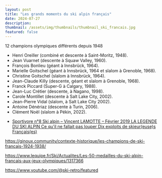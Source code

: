 ```yaml
---
layout: post
title: "Les grands moments du ski alpin français"
date: 2024-07-27
description: 
thumbnail: /assets/img/thumbnails/thumbnail_ski_francais.jpg
featured: false
---
```



12 champions olympiques différents depuis 1948

* Henri Oreiller (combiné et descente à Saint-Moritz, 1948).
* Jean Vuarnet (descente à Squaw Valley, 1960).
* François Bonlieu (géant à Innsbrück, 1964).
* Marielle Goitschel (géant à Innsbrück, 1964 et slalom à Grenoble, 1968).
* Christine Goitschel (slalom à Innsbrück, 1964).
* Jean-Claude Killy (descente, géant et slalom à Grenoble, 1968).
* Franck Piccard (Super-G à Calgary, 1988).
* Jean-Luc Crétier (descente, à Nagano, 1998).
* Carole Montillet (descente à Salt Lake City, 2002).
* Jean-Pierre Vidal (slalom, à Salt Lake City 2002).
* Antoine Dénériaz (descente à Turin, 2006).
* Clément Noël (slalom à Pékin, 2022).

<!--
# Clément JO 2022 

<iframe width="560" height="315" src="https://www.youtube.com/embed/27V6ZmGDalA?si=JlIDKkKCeFxqU1dM" title="YouTube video player" frameborder="0" allow="accelerometer; autoplay; clipboard-write; encrypted-media; gyroscope; picture-in-picture; web-share" referrerpolicy="strict-origin-when-cross-origin" allowfullscreen></iframe>


# Carole Montillet

<iframe width="560" height="315" src="https://www.youtube.com/embed/AUU5FRitIvQ?si=sfOvjZxchMoYBkqc" title="YouTube video player" frameborder="0" allow="accelerometer; autoplay; clipboard-write; encrypted-media; gyroscope; picture-in-picture; web-share" referrerpolicy="strict-origin-when-cross-origin" allowfullscreen></iframe>

<iframe width="560" height="315" src="https://www.youtube.com/embed/-Z7aWLk82fU?si=2ntRXT3PL6iWMzaB" title="YouTube video player" frameborder="0" allow="accelerometer; autoplay; clipboard-write; encrypted-media; gyroscope; picture-in-picture; web-share" referrerpolicy="strict-origin-when-cross-origin" allowfullscreen></iframe>

# Mondiaux de ski alpin : le skieur d'isola 2000 Mathieu Faivre champion du monde 

<iframe width="560" height="315" src="https://www.youtube.com/embed/y2ecRuY7lBs?si=WVIFRMKbi3z7QBVK" title="YouTube video player" frameborder="0" allow="accelerometer; autoplay; clipboard-write; encrypted-media; gyroscope; picture-in-picture; web-share" referrerpolicy="strict-origin-when-cross-origin" allowfullscreen></iframe>

<iframe width="560" height="315" src="https://www.youtube.com/embed/1DLpW5gnSwU?si=-lDy2WA073XU9OPO" title="YouTube video player" frameborder="0" allow="accelerometer; autoplay; clipboard-write; encrypted-media; gyroscope; picture-in-picture; web-share" referrerpolicy="strict-origin-when-cross-origin" allowfullscreen></iframe>

<iframe width="560" height="315" src="https://www.youtube.com/embed/91IJQge-xQc?si=Z6F6g77yYsIrpYVb" title="YouTube video player" frameborder="0" allow="accelerometer; autoplay; clipboard-write; encrypted-media; gyroscope; picture-in-picture; web-share" referrerpolicy="strict-origin-when-cross-origin" allowfullscreen></iframe>

<iframe width="560" height="315" src="https://www.youtube.com/embed/gp_TIgf5OCE?si=4u5QFYsi42QqxZ1i" title="YouTube video player" frameborder="0" allow="accelerometer; autoplay; clipboard-write; encrypted-media; gyroscope; picture-in-picture; web-share" referrerpolicy="strict-origin-when-cross-origin" allowfullscreen></iframe>

<iframe width="560" height="315" src="https://www.youtube.com/embed/JFVf3FHUwOs?si=V8ixVMtcwP_yWsxz" title="YouTube video player" frameborder="0" allow="accelerometer; autoplay; clipboard-write; encrypted-media; gyroscope; picture-in-picture; web-share" referrerpolicy="strict-origin-when-cross-origin" allowfullscreen></iframe>
-->

* [Sportivore n°8 Ski alpin – Vincent LAMOTTE – Février 2019 LA LEGENDE DU SKI ALPIN Ce qu’il ne fallait pas louper Dix exploits de skieur(euse)s Français(es)](https://blog.univ-reunion.fr/lamotte/files/2021/03/La-l%C3%A9gende-du-ski-10-exploits-de-skieurs-fran%C3%A7ais.pdf)

https://ginoux.community/contexte-historique/les-champions-de-ski-francais-1924-1938/

https://www.lequipe.fr/Ski/Actualites/Les-50-medailles-du-ski-alpin-francais-aux-jeux-olympiques/1317366

https://www.youtube.com/@ski-retro/featured
